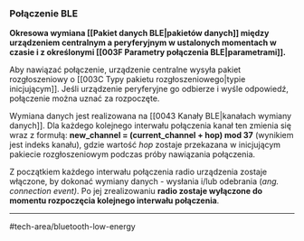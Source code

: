 ### Połączenie BLE
**Okresowa wymiana [[Pakiet danych BLE|pakietów danych]] między urządzeniem centralnym a peryferyjnym w ustalonych momentach w czasie i z określonymi [[003F Parametry połączenia BLE|parametrami]].** 

Aby nawiązać połączenie, urządzenie centralne wysyła pakiet rozgłoszeniowy o [[003C Typy pakietu rozgłoszeniowego|typie inicjującym]]. Jeśli urządzenie peryferyjne go odbierze i wyśle odpowiedź, połączenie można uznać za rozpoczęte. 

Wymiana danych jest realizowana na [[0043 Kanały BLE|kanałach wymiany danych]]. Dla każdego kolejnego interwału połączenia kanał ten zmienia się wraz z formułą:
**new_channel = (current_channel + hop) mod 37** (wynikiem jest indeks kanału),
gdzie wartość *hop* zostaje przekazana w inicjującym pakiecie rozgłoszeniowym podczas próby nawiązania połączenia.

Z początkiem każdego interwału połączenia radio urządzenia zostaje włączone, by dokonać wymiany danych - wysłania i/lub odebrania (*ang. connection event)*. Po jej zrealizowaniu **radio zostaje wyłączone do momentu rozpoczęcia kolejnego interwału połączenia**.

---
#tech-area/bluetooth-low-energy 